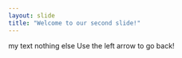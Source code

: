 ```yaml
---
layout: slide
title: "Welcome to our second slide!"
---
```

my text nothing else
Use the left arrow to go back!
